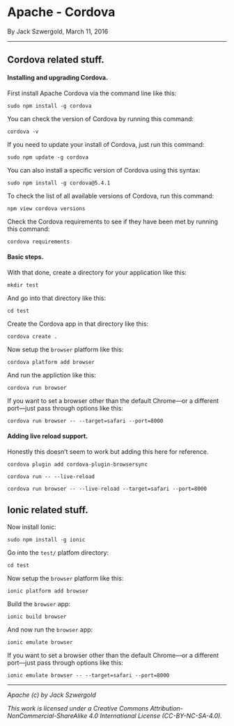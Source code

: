 # Apache - Cordova

By Jack Szwergold, March 11, 2016

***

## Cordova related stuff.

#### Installing and upgrading Cordova.

First install Apache Cordova via the command line like this:

	sudo npm install -g cordova

You can check the version of Cordova by running this command:

    cordova -v

If you need to update your install of Cordova, just run this command:

    sudo npm update -g cordova

You can also install a specific version of Cordova using this syntax:

    sudo npm install -g cordova@5.4.1

To check the list of all available versions of Cordova, run this command:

	npm view cordova versions

Check the Cordova requirements to see if they have been met by running this command:

    cordova requirements

#### Basic steps.

With that done, create a directory for your application like this:

	mkdir test

And go into that directory like this:

	cd test

Create the Cordova app in that directory like this:

	cordova create .

Now setup the `browser` platform like this:

	cordova platform add browser

And run the appliction like this:

	cordova run browser

If you want to set a browser other than the default Chrome—or a different port—just pass through options like this:

	cordova run browser -- --target=safari --port=8000

#### Adding live reload support.

Honestly this doesn’t seem to work but adding this here for reference.

	cordova plugin add cordova-plugin-browsersync

	cordova run -- --live-reload

	cordova run browser -- --live-reload --target=safari --port=8000

## Ionic related stuff.

Now install Ionic:

	sudo npm install -g ionic

Go into the `test/` platfom directory:

	cd test

Now setup the `browser` platform like this:

	ionic platform add browser

Build the `browser` app:

	ionic build browser

And now run the `browser` app:

	ionic emulate browser

If you want to set a browser other than the default Chrome—or a different port—just pass through options like this:

	ionic emulate browser -- --target=safari --port=8000

***

*Apache (c) by Jack Szwergold*

*This work is licensed under a Creative Commons Attribution-NonCommercial-ShareAlike 4.0 International License (CC-BY-NC-SA-4.0).*